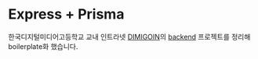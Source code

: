 # Express + Prisma

한국디지털미디어고등학교 교내 인트라넷 [DIMIGOIN](https://github.com/dimigoin)의 [backend](https://github.com/dimigoin/dimigoin-back-v3) 프로젝트를 정리해 boilerplate화 했습니다.
